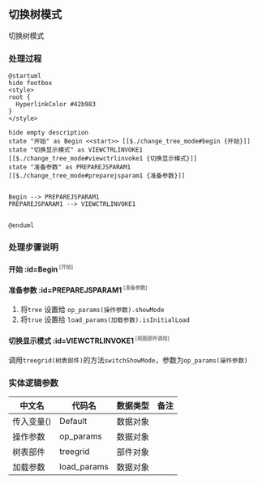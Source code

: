## 切换树模式 <!-- {docsify-ignore-all} -->

   切换树模式

### 处理过程

```plantuml
@startuml
hide footbox
<style>
root {
  HyperlinkColor #42b983
}
</style>

hide empty description
state "开始" as Begin <<start>> [[$./change_tree_mode#begin {开始}]]
state "切换显示模式" as VIEWCTRLINVOKE1  [[$./change_tree_mode#viewctrlinvoke1 {切换显示模式}]]
state "准备参数" as PREPAREJSPARAM1  [[$./change_tree_mode#preparejsparam1 {准备参数}]]


Begin --> PREPAREJSPARAM1
PREPAREJSPARAM1 --> VIEWCTRLINVOKE1


@enduml
```


### 处理步骤说明

#### 开始 :id=Begin<sup class="footnote-symbol"> <font color=gray size=1>[开始]</font></sup>




#### 准备参数 :id=PREPAREJSPARAM1<sup class="footnote-symbol"> <font color=gray size=1>[准备参数]</font></sup>



1. 将`tree` 设置给  `op_params(操作参数).showMode`
2. 将`true` 设置给  `load_params(加载参数).isInitialLoad`

#### 切换显示模式 :id=VIEWCTRLINVOKE1<sup class="footnote-symbol"> <font color=gray size=1>[视图部件调用]</font></sup>



调用`treegrid(树表部件)`的方法`switchShowMode`，参数为`op_params(操作参数)`


### 实体逻辑参数

|    中文名   |    代码名    |  数据类型      |备注 |
| --------| --------| --------  | --------   |
|传入变量(<i class="fa fa-check"/></i>)|Default|数据对象||
|操作参数|op_params|数据对象||
|树表部件|treegrid|部件对象||
|加载参数|load_params|数据对象||
